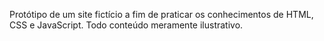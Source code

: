 Protótipo de um site fictício a fim de praticar os conhecimentos de HTML, CSS e JavaScript.
Todo conteúdo meramente ilustrativo.